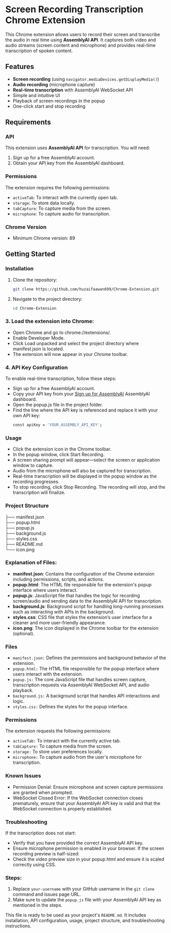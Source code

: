 # Screen Recording Transcription Chrome Extension

This Chrome extension allows users to record their screen and transcribe the audio in real time using **AssemblyAI API**. It captures both video and audio streams (screen content and microphone) and provides real-time transcription of spoken content.

## Features

- **Screen recording** (using `navigator.mediaDevices.getDisplayMedia()`)
- **Audio recording** (microphone capture)
- **Real-time transcription** with AssemblyAI WebSocket API
- Simple and intuitive UI
- Playback of screen recordings in the popup
- One-click start and stop recording

## Requirements

### API
This extension uses **AssemblyAI API** for transcription. You will need:
1. Sign up for a free AssemblyAI account.
2. Obtain your API key from the AssemblyAI dashboard.

### Permissions
The extension requires the following permissions:
- `activeTab`: To interact with the currently open tab.
- `storage`: To store data locally.
- `tabCapture`: To capture media from the screen.
- `microphone`: To capture audio for transcription.

### Chrome Version
- Minimum Chrome version: 89

## Getting Started

### Installation

1. Clone the repository:
   ```bash
   git clone https://github.com/huzaifaawan699/Chrome-Extension.git

2. Navigate to the project directory:
   ```bash
   cd Chrome-Extension
### 3. Load the extension into Chrome:
- Open Chrome and go to chrome://extensions/.
- Enable Developer Mode.
- Click Load unpacked and select the project directory where manifest.json is located.
- The extension will now appear in your Chrome toolbar.
### 4. API Key Configuration
To enable real-time transcription, follow these steps:

- Sign up for a free AssemblyAI account.
- Copy your API key from your [Sign up for AssemblyAI](https://www.assemblyai.com/)
  AssemblyAI dashboard.
- Open the popup.js file in the project folder.
- Find the line where the API key is referenced and replace it with your own API key:
  ```bash
  const apiKey = 'YOUR_ASSEMBLY_API_KEY';
### Usage
- Click the extension icon in the Chrome toolbar.
- In the popup window, click Start Recording.
- A screen sharing prompt will appear—select the screen or application window to capture.
- Audio from the microphone will also be captured for transcription.
- Real-time transcription will be displayed in the popup window as the recording progresses.
- To stop recording, click Stop Recording. The recording will stop, and the transcription will finalize.
### Project Structure
├── manifest.json       
├── popup.html          
├── popup.js            
├── background.js       
├── styles.css         
├── README.md          
└── icon.png            

### Explanation of Files:

- **manifest.json**: Contains the configuration of the Chrome extension including permissions, scripts, and actions.
- **popup.html**: The HTML file responsible for the extension's popup interface where users interact.
- **popup.js**: JavaScript file that handles the logic for recording screen/audio and sending data to the AssemblyAI API for transcription.
- **background.js**: Background script for handling long-running processes such as interacting with APIs in the background.
- **styles.css**: CSS file that styles the extension’s user interface for a cleaner and more user-friendly appearance.
- **icon.png**: The icon displayed in the Chrome toolbar for the extension (optional).
### Files
- `manifest.json:` Defines the permissions and background behavior of the extension.
- `popup.html:` The HTML file responsible for the popup interface where users interact with the extension.
- `popup.js:` The core JavaScript file that handles screen capture, transcription requests via AssemblyAI WebSocket API, and audio playback.
- `background.js:` A background script that handles API interactions and logic.
- `styles.css:` Defines the styles for the popup interface.
### Permissions
The extension requests the following permissions:
- `activeTab:` To interact with the currently active tab.
- `tabCapture:` To capture media from the screen.
- `storage:` To store user preferences locally.
- `microphone:` To capture audio from the user's microphone for transcription.
### Known Issues
- Permission Denial: Ensure microphone and screen capture permissions are granted when prompted.
- WebSocket Closed Error: If the WebSocket connection closes prematurely, ensure that your AssemblyAI API key is valid and that the WebSocket connection is properly established.
### Troubleshooting
If the transcription does not start:
- Verify that you have provided the correct AssemblyAI API key.
- Ensure microphone permission is enabled in your browser.
  If the screen recording preview is half-sized:
- Check the video preview size in your popup.html and ensure it is scaled correctly using CSS.

### Steps:

1. Replace `your-username` with your GitHub username in the `git clone` command and issues page URL.
2. Make sure to update the `popup.js` file with your AssemblyAI API key as mentioned in the steps.

This file is ready to be used as your project's `README.md`. It includes installation, API configuration, usage, project structure, and troubleshooting instructions.

